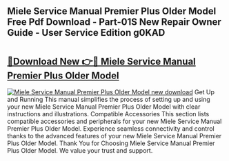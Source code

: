 ## Miele Service Manual Premier Plus Older Model Free Pdf Download - Part-01S New Repair Owner Guide - User Service Edition g0KAD

# <h2><a href="http://bc57672.oget.top/?id=Miele+Service+Manual+Premier+Plus+Older+Model">🔗Download New 👉🔴 Miele Service Manual Premier Plus Older Model</a></h2>

[![Miele Service Manual Premier Plus Older Model new download](https://i.imgur.com/5g1atiW.png)](http://bc57672.oget.top/?id=Miele+Service+Manual+Premier+Plus+Older+Model)
Get Up and Running This manual simplifies the process of setting up and using your new Miele Service Manual Premier Plus Older Model with clear instructions and illustrations. Compatible Accessories This section lists compatible accessories and peripherals for your new Miele Service Manual Premier Plus Older Model. Experience seamless connectivity and control thanks to the advanced features of your new Miele Service Manual Premier Plus Older Model. Thank You for Choosing Miele Service Manual Premier Plus Older Model. We value your trust and support.
